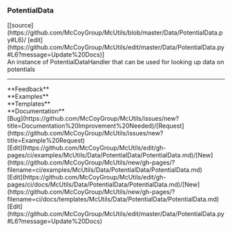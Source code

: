 ### <a id="McUtils.Data.PotentialData.PotentialData">PotentialData</a> 
<div class="docs-source-link" markdown="1">
[[source](https://github.com/McCoyGroup/McUtils/blob/master/Data/PotentialData.py#L6)/
[edit](https://github.com/McCoyGroup/McUtils/edit/master/Data/PotentialData.py#L6?message=Update%20Docs)]
</div>
An instance of PotentialDataHandler that can be used for looking up data on potentials











---


<div markdown="1" class="text-secondary">
<div class="container">
  <div class="row">
   <div class="col" markdown="1">
**Feedback**   
</div>
   <div class="col" markdown="1">
**Examples**   
</div>
   <div class="col" markdown="1">
**Templates**   
</div>
   <div class="col" markdown="1">
**Documentation**   
</div>
   <div class="col" markdown="1">
   
</div>
   <div class="col" markdown="1">
   
</div>
   <div class="col" markdown="1">
   
</div>
</div>
  <div class="row">
   <div class="col" markdown="1">
[Bug](https://github.com/McCoyGroup/McUtils/issues/new?title=Documentation%20Improvement%20Needed)/[Request](https://github.com/McCoyGroup/McUtils/issues/new?title=Example%20Request)   
</div>
   <div class="col" markdown="1">
[Edit](https://github.com/McCoyGroup/McUtils/edit/gh-pages/ci/examples/McUtils/Data/PotentialData/PotentialData.md)/[New](https://github.com/McCoyGroup/McUtils/new/gh-pages/?filename=ci/examples/McUtils/Data/PotentialData/PotentialData.md)   
</div>
   <div class="col" markdown="1">
[Edit](https://github.com/McCoyGroup/McUtils/edit/gh-pages/ci/docs/McUtils/Data/PotentialData/PotentialData.md)/[New](https://github.com/McCoyGroup/McUtils/new/gh-pages/?filename=ci/docs/templates/McUtils/Data/PotentialData/PotentialData.md)   
</div>
   <div class="col" markdown="1">
[Edit](https://github.com/McCoyGroup/McUtils/edit/master/Data/PotentialData.py#L6?message=Update%20Docs)   
</div>
   <div class="col" markdown="1">
   
</div>
   <div class="col" markdown="1">
   
</div>
   <div class="col" markdown="1">
   
</div>
</div>
</div>
</div>


